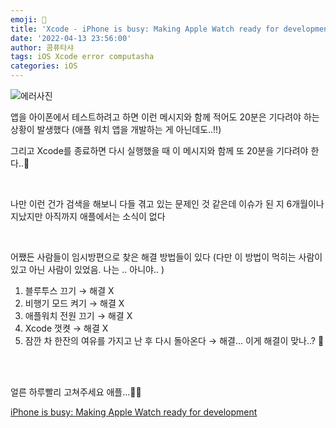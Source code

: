```yaml
---
emoji: 🐛
title: 'Xcode - iPhone is busy: Making Apple Watch ready for development'
date: '2022-04-13 23:56:00'
author: 콤퓨타샤
tags: iOS Xcode error computasha
categories: iOS
---
```


![에러사진](/iPhoneIsBusy.png)  

앱을 아이폰에서 테스트하려고 하면 
이런 메시지와 함께 적어도 20분은 기다려야 하는 상황이 발생했다
(애플 워치 앱을 개발하는 게 아닌데도..!!)  

그리고 Xcode를 종료하면 다시 실행했을 때 이 메시지와 함께 또 20분을 기다려야 한다..🤯  

<br>

나만 이런 건가 검색을 해보니 다들 겪고 있는 문제인 것 같은데
이슈가 된 지 6개월이나 지났지만 아직까지 애플에서는 소식이 없다

<br>

어쨌든 사람들이 임시방편으로 찾은 해결 방법들이 있다
(다만 이 방법이 먹히는 사람이 있고 아닌 사람이 있었음. 나는 .. 아니야.. )
1. 블루투스 끄기 → 해결 X
2. 비행기 모드 켜기 → 해결 X
3. 애플워치 전원 끄기 → 해결 X
4. Xcode 껏켯 → 해결 X
5. 잠깐 차 한잔의 여유를 가지고 난 후 다시 돌아온다 → 해결... 이게 해결이 맞나..? 🥲

<br><br>

얼른 하루빨리 고쳐주세요 애플...🐛🐛

[iPhone is busy: Making Apple Watch ready for development](https://developer.apple.com/forums/thread/691452)

<br>